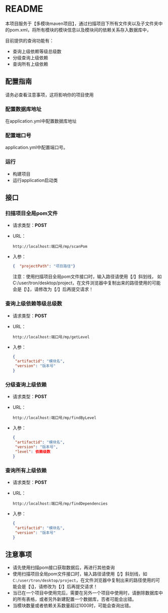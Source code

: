 # README

本项目服务于【多模块maven项目】，通过扫描项目下所有文件夹以及子文件夹中的pom.xml，将所有模块的模块信息以及模块间的依赖关系存入数据库中，

目前提供的查询功能有：

- 查询上级依赖等级总级数
- 分级查询上级依赖
- 查询所有上级依赖



## 配置指南

请务必查看注意事项，这将影响你的项目使用



### 配置数据库地址

在application.yml中配置数据库地址



### 配置端口号

application.yml中配置端口号。





### 运行

- 构建项目
- 运行application启动类



## 接口

### 扫描项目全局pom文件

- 请求类型：**POST**

- URL：

  ```http
  http://localhost:端口号/mp/scanPom
  ```

- 入参：

  ```json
  {  "projectPath": "项目路径"}
  ```
  注意：使用扫描项目全局pom文件接口时，输入路径请使用【/】斜划线，
  如C:/user/tron/desktop/project，在文件浏览器中复制出来的路径使用的可能会是【\】，请修改为【/】后再提交请求！
  



### 查询上级依赖等级总级数

- 请求类型：**POST**

- URL：

  ```http
  http://localhost:端口号/mp/getLevel
  ```

- 入参：

  ```json
  {
   "artifactid": "模块名",
   "version": "版本号"
  }
  ```

  



### 分级查询上级依赖

- 请求类型：**POST**

- URL：

  ```http
  http://localhost:端口号/mp/findByLevel
  ```

- 入参：

  ```json
  {
   "artifactid": "模块名",
   "version": "版本号", 
   "level": 依赖级数
  }
  ```

  



### 查询所有上级依赖

- 请求类型：**POST**

- URL：

  ```http
  http://localhost:端口号/mp/findDependencies
  ```

- 入参：

  ```json
  {
   "artifactid": "模块名",
   "version": "版本号"
  }
  ```



## 注意事项

- 请先使用扫描pom接口获取数据后，再进行其他查询
- 使用扫描项目全局pom文件接口时，输入路径请使用【/】斜划线，如`C:/user/tron/desktop/project`，在文件浏览器中复制出来的路径使用的可能会是【\】，请修改为【/】后再提交请求！
- 当已在一个项目中使用完后，需要在另外一个项目中使用时，请删除数据库中的所有表格，或者另外新建配置一个数据库，否者可能会出错。
- 当模块数量或者依赖关系数量超过1000时，可能会查询出错。
